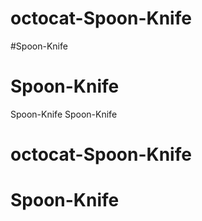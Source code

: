 # octocat-Spoon-Knife
#Spoon-Knife
# Spoon-Knife
Spoon-Knife
Spoon-Knife
# octocat-Spoon-Knife
# Spoon-Knife
